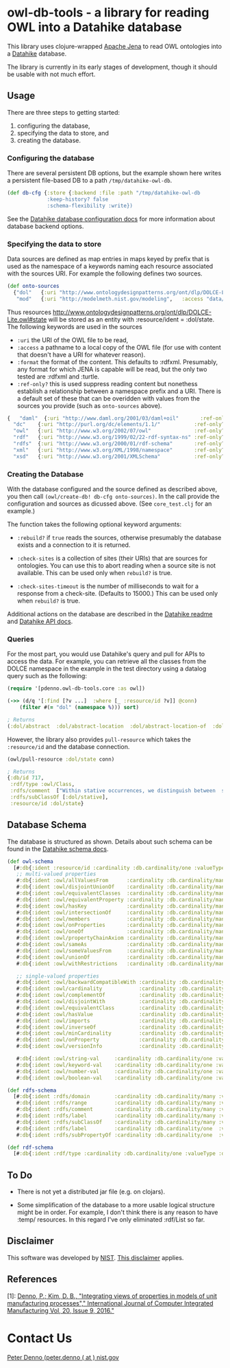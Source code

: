 # owl-db-tools - a library for reading OWL into a Datahike database

This library uses clojure-wrapped [Apache Jena](https://jena.apache.org/) to read OWL ontologies 
into a [Datahike](https://datahike.io/) database. 

The library is currently in its early stages of development, though it should be usable with not much effort. 


## Usage

There are three steps to getting started: 
   1. configuring the database,
   2. specifying the data to store, and
   3. creating the database. 

### Configuring the database

There are several persistent DB options, but the example shown here writes a persistent file-based DB to a path `/tmp/datahike-owl-db`.


```clojure
(def db-cfg {:store {:backend :file :path "/tmp/datahike-owl-db
             :keep-history? false
             :schema-flexibility :write})
```
See the [Datahike database configuration docs](https://cljdoc.org/d/io.replikativ/datahike/0.3.6/doc/datahike-database-configuration) for 
more information about database backend options.


### Specifying the data to store

Data sources are defined as map entries in maps keyed by prefix that is used as the namespace of a keywords naming each resource associated with the 
sources URI. For example the following defines two sources. 

```clojure
(def onto-sources
  {"dol"   {:uri "http://www.ontologydesignpatterns.org/ont/dlp/DOLCE-Lite.owl"},
   "mod"   {:uri "http://modelmeth.nist.gov/modeling",   :access "data/modeling.ttl",   :format :turtle}})
```
Thus resources http://www.ontologydesignpatterns.org/ont/dlp/DOLCE-Lite.owl#state will be stored as an entity with :resource/ident = :dol/state. 
The following keywords are used in the sources
 * `:uri` the URI of the OWL file to be read, 
 * `:access` a pathname to a local copy of the OWL file (for use with content that doesn't have a URI for whatever reason).
 * `:format` the format of the content. This defaults to :rdfxml. Presumably, any format for which JENA is capable will be read, but the only 
 two tested are :rdfxml and :turtle. 
 * `:ref-only?` this is used suppress reading content but nonethess establish a relationship between a namespace prefix and a URI.
 There is a default set of these that can be overidden with values from the sources you provide (such as `onto-sources` above).
 
 ```clojure
{   "daml"  {:uri "http://www.daml.org/2001/03/daml+oil"       :ref-only? true},
   "dc"    {:uri "http://purl.org/dc/elements/1.1/"           :ref-only? true},
   "owl"   {:uri "http://www.w3.org/2002/07/owl"              :ref-only? true},
   "rdf"   {:uri "http://www.w3.org/1999/02/22-rdf-syntax-ns" :ref-only? true},
   "rdfs"  {:uri "http://www.w3.org/2000/01/rdf-schema"       :ref-only? true},
   "xml"   {:uri "http://www.w3.org/XML/1998/namespace"       :ref-only? true},
   "xsd"   {:uri "http://www.w3.org/2001/XMLSchema"           :ref-only? true}}
 ```


### Creating the Database

With the database configured and the source defined as described above, you then call ```(owl/create-db! db-cfg onto-sources)```. 
In the call provide the configuration and sources as dicussed above. (See `core_test.clj` for an example.)

The function takes the following optional keyword arguments:

 * `:rebuild?` if `true` reads the sources, otherwise presumably the database exists and a connection to it is returned.

 * `:check-sites` is a collection of sites (their URIs) that are sources for ontologies. 
 You can use this to abort reading when a source site is not available. This can be used only when `rebuild?` is true. 
 * `:check-sites-timeout` is the number of milliseconds to wait for a response from a check-site. (Defaults to 15000.)
   This can be used only when `rebuild?` is true. 

Additional actions on the database are described in the [Datahike readme](https://cljdoc.org/d/io.replikativ/datahike/0.3.6/doc/readme)
and [Datahike API docs](https://cljdoc.org/d/io.replikativ/datahike/0.3.6/api/datahike.api).

### Queries

For the most part, you would use Datahike's query and pull for APIs to access the data. 
For example, you can retrieve all the classes from the DOLCE namespace in the example in the test directory using a datalog query such as the following:

```clojure
(require '[pdenno.owl-db-tools.core :as owl])

(->> (d/q '[:find [?v ...]  :where [_ :resource/id ?v]] @conn) 
    (filter #(= "dol" (namespace %))) sort)

; Returns
(:dol/abstract  :dol/abstract-location  :dol/abstract-location-of  :dol/abstract-quality  :dol/abstract-region  :dol/accomplishment  :dol/achievement...)
```

However, the library also provides `pull-resource` which takes the `:resource/id` and the database connection.

```clojure
(owl/pull-resource :dol/state conn)

; Returns
{:db/id 717,
 :rdf/type :owl/Class,
 :rdfs/comment  ["Within stative occurrences, we distinguish between  states and ..."],
 :rdfs/subClassOf [:dol/stative],
 :resource/id :dol/state}
```

## Database Schema

The database is structured as shown. 
Details about such  schema can be found in the [Datahike schema docs](https://cljdoc.org/d/io.replikativ/datahike/0.3.6/doc/schema). 

```clojure
(def owl-schema
  [#:db{:ident :resource/id :cardinality :db.cardinality/one :valueType :db.type/keyword :unique :db.unique/identity}
   ;; multi-valued properties
   #:db{:ident :owl/allValuesFrom      :cardinality :db.cardinality/many :valueType :db.type/keyword}
   #:db{:ident :owl/disjointUnionOf    :cardinality :db.cardinality/many :valueType :db.type/keyword}
   #:db{:ident :owl/equivalentClasses  :cardinality :db.cardinality/many :valueType :db.type/keyword}
   #:db{:ident :owl/equivalentProperty :cardinality :db.cardinality/many :valueType :db.type/keyword}
   #:db{:ident :owl/hasKey             :cardinality :db.cardinality/many :valueType :db.type/keyword}
   #:db{:ident :owl/intersectionOf     :cardinality :db.cardinality/many :valueType :db.type/keyword}
   #:db{:ident :owl/members            :cardinality :db.cardinality/many :valueType :db.type/keyword}
   #:db{:ident :owl/onProperties       :cardinality :db.cardinality/many :valueType :db.type/keyword}
   #:db{:ident :owl/oneOf              :cardinality :db.cardinality/many :valueType :db.type/ref}
   #:db{:ident :owl/propertyChainAxiom :cardinality :db.cardinality/many :valueType :db.type/keyword}
   #:db{:ident :owl/sameAs             :cardinality :db.cardinality/many :valueType :db.type/keyword}
   #:db{:ident :owl/someValuesFrom     :cardinality :db.cardinality/many :valueType :db.type/keyword}
   #:db{:ident :owl/unionOf            :cardinality :db.cardinality/many :valueType :db.type/keyword}
   #:db{:ident :owl/withRestrictions   :cardinality :db.cardinality/many :valueType :db.type/keyword}

   ;; single-valued properties
   #:db{:ident :owl/backwardCompatibleWith :cardinality :db.cardinality/one :valueType :db.type/string}
   #:db{:ident :owl/cardinality            :cardinality :db.cardinality/one :valueType :db.type/number}
   #:db{:ident :owl/complementOf           :cardinality :db.cardinality/one :valueType :db.type/keyword}
   #:db{:ident :owl/disjointWith           :cardinality :db.cardinality/one :valueType :db.type/keyword}
   #:db{:ident :owl/equivalentClass        :cardinality :db.cardinality/one :valueType :db.type/keyword}
   #:db{:ident :owl/hasValue               :cardinality :db.cardinality/one :valueType :db.type/boolean}
   #:db{:ident :owl/imports                :cardinality :db.cardinality/one :valueType :db.type/keyword}
   #:db{:ident :owl/inverseOf              :cardinality :db.cardinality/one :valueType :db.type/keyword}
   #:db{:ident :owl/minCardinality         :cardinality :db.cardinality/one :valueType :db.type/number}
   #:db{:ident :owl/onProperty             :cardinality :db.cardinality/one :valueType :db.type/keyword}
   #:db{:ident :owl/versionInfo            :cardinality :db.cardinality/one :valueType :db.type/string}

   #:db{:ident :owl/string-val     :cardinality :db.cardinality/one :valueType :db.type/string}
   #:db{:ident :owl/keyword-val    :cardinality :db.cardinality/one :valueType :db.type/keyword}
   #:db{:ident :owl/number-val     :cardinality :db.cardinality/one :valueType :db.type/number}
   #:db{:ident :owl/boolean-val    :cardinality :db.cardinality/one :valueType :db.type/boolean}])   

(def rdfs-schema
  [#:db{:ident :rdfs/domain        :cardinality :db.cardinality/many :valueType :db.type/keyword}
   #:db{:ident :rdfs/range         :cardinality :db.cardinality/many :valueType :db.type/keyword}
   #:db{:ident :rdfs/comment       :cardinality :db.cardinality/many :valueType :db.type/string}
   #:db{:ident :rdfs/label         :cardinality :db.cardinality/many :valueType :db.type/string}
   #:db{:ident :rdfs/subClassOf    :cardinality :db.cardinality/many :valueType :db.type/keyword}
   #:db{:ident :rdfs/label         :cardinality :db.cardinality/one  :valueType :db.type/string}
   #:db{:ident :rdfs/subPropertyOf :cardinality :db.cardinality/one  :valueType :db.type/keyword}])

(def rdf-schema
  [#:db{:ident :rdf/type :cardinality :db.cardinality/one :valueType :db.type/keyword}])
```

## To Do

* There is not yet a distributed jar file (e.g. on clojars). 

* Some simplification of the database to a more usable logical structure might be in order. 
  For example, I don't think there is any reason to have :temp/ resources. 
  In this regard I've only eliminated :rdf/List so far. 

## Disclaimer

This software was developed by [NIST](http://nist/gov). [This disclaimer](https://www.nist.gov/el/software-disclaimer) applies. 

## References

[1]: [Denno, P.; Kim, D. B., "Integrating views of properties in models of unit manufacturing processes"," International Journal of Computer Integrated Manufacturing Vol, 20, Issue 9, 2016."](https://www.tandfonline.com/doi/full/10.1080/0951192X.2015.1130259?scroll=top&needAccess=true)

# Contact Us

<a target="_blank" href="mailto:peter.denno@nist.gov">Peter Denno (peter.denno ( at ) nist.gov</a>








